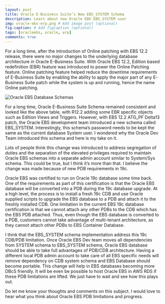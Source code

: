 ```yaml
---
layout: post
title: Oracle E-Business Suite’s New EBS_SYSTEM Schema
description: Learn about new Oracle EBS EBS_SYSTEM user
img: oracle-ebs-erp.png # Add image post (optional)
fig-caption: # Add figcaption (optional)
tags: [oracleebs, oracle, erp]
comments: true
---
```


For a long time, after the introduction of Online patching with EBS 12.2 release, there were no major changes to the underlying database architecture in Oracle E-Business Suite. With Oracle EBS 12.2, Edition based redefinition (EBR) feature was introduced to power the Online Patching feature. Online patching feature helped reduce the downtime requirements of E-Business Suite by enabling the ability to apply the major part of any E-Business Suite patch while the system is up and running, hence the name Online patching.

![Oracle EBS Database Schemas]({{site.baseurl}}/assets/img/oracle-ebs-system.gif)

For a long time, Oracle E-Business Suite Schema remained consistent and looked like the above table, with R12.2 adding some EBR specific objects such as Edition Views and Triggers. However, with EBS 12.2 ATG_PF Delta13 patch, the Oracle EBS development team introduced a new schema called EBS_SYSTEM. Interestingly, this schema’s password needs to be kept the same as the current database System user. I wondered why the Oracle Dev Team introduced this schema and here is my take on it.

Lots of people think this change was introduced to address segregation of duties and the separation of the elevated privileges required to maintain Oracle EBS schemas into a separate admin account similar to System/Sys schema. This could be true, but I think it’s more than that. I believe the change was made because of new PDB requirements in 19c.

Oracle EBS was certified to run on Oracle 19c database some time back. One of the requirements as part of this certification is that the Oracle EBS database will be converted into a PDB during the 19c database upgrade. At a high level, the process is to install a fresh 19c CDB and use Oracle supplied scripts to upgrade the EBS database to a PDB and attach it to the freshly installed CDB. One limitation in the current EBS 19c database certification is that we cannot attach any other PDBs to the CDB which has the EBS PDB attached. Thus, even though the EBS database is converted to a PDB, customers cannot take advantage of multi-tenant architecture, as they cannot attach other PDBs to EBS Container Database.

I think that the EBS_SYSTEM schema implementation address this 19c CDB/PDB limitation. Once Oracle EBS Dev team moves all dependencies from SYSTEM schema to EBS_SYSTEM schema, Oracle EBS database should be able to take full advantages of PDB/CDB architecture. Having a different local PDB admin account to take care of all EBS specific needs will remove dependency on CDB system schema and EBS Database should become portable. This change will help in EBS databases becoming more DBcS friendly. It will be even be possible to host Oracle EBS in AWS RDS if these PDB limitations are lifted. We just have to wait and see how this plays out.

Do let me know your thoughts and comments on this subject. I would love to hear what you think about Oracle EBS PDB limitations and progress.